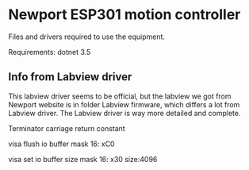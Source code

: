 # Newport ESP301 motion controller

Files and drivers required to use the equipment.

Requirements: dotnet 3.5

## Info from Labview driver

This labview driver seems to be official, but the labview we got from Newport website is in folder Labview firmware, which differs a lot from Labview driver. The Labview driver is way more detailed and complete. 

Terminator carriage return constant

visa flush io buffer
mask 16: xC0

visa set io buffer size
mask 16: x30
size:4096
